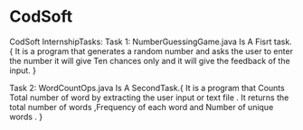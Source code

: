 # CodSoft
CodSoft InternshipTasks:
Task 1: 
NumberGuessingGame.java Is A Fisrt task.{
It is a program that generates a random number and asks the user to enter the number it will give Ten chances only and it will give the feedback of the input.
}

Task 2: 
WordCountOps.java Is A SecondTask.{
It is a program that Counts Total number of word by extracting the user input or text file . It returns the total number of words ,Frequency of each word and Number of unique words .
}   
